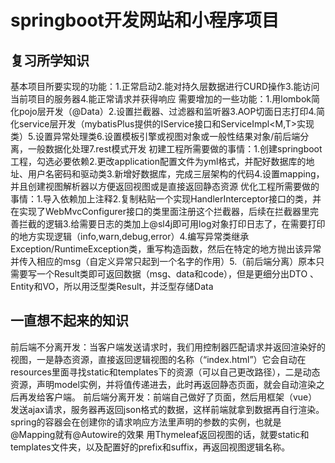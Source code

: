 # springboot开发网站和小程序项目

## 复习所学知识
基本项目所要实现的功能：1.正常启动2.能对持久层数据进行CURD操作3.能访问当前项目的服务器4.能正常请求并获得响应
需要增加的一些功能：1.用lombok简化pojo层开发（@Data）2.设置拦截器、过滤器和监听器3.AOP切面日志打印4.简化service层开发（mybatisPlus提供的IService<T>接口和ServiceImpl<M,T>实现类）5.设置异常处理类6.设置模板引擎或视图对象或一般性结果对象/前后端分离，一般数据化处理7.rest模式开发
初建工程所需要做的事情：1.创建springboot工程，勾选必要依赖2.更改application配置文件为yml格式，并配好数据库的地址、用户名密码和驱动类3.新增好数据库，完成三层架构的代码4.设置mapping，并且创建视图解析器以方便返回视图或是直接返回静态资源
优化工程所需要做的事情：1.导入依赖加上注释2.复制粘贴一个实现HandlerInterceptor接口的类，并在实现了WebMvcConfigurer接口的类里面注册这个拦截器，后续在拦截器里完善拦截的逻辑3.给需要日志的类加上@sl4j即可用log对象打印日志了，在需要打印的地方实现逻辑（info,warn,debug,error）4.编写异常类继承Exception/RuntimeException类，重写构造函数，然后在特定的地方抛出该异常并传入相应的msg（自定义异常只起到一个名字的作用）5.（前后端分离）原本只需要写一个Result类即可返回数据（msg、data和code），但是更细分出DTO 、Entity和VO，所以用泛型类Result<T>，并泛型存储Data

## 一直想不起来的知识
前后端不分离开发：当客户端发送请求时，我们用控制器匹配请求并返回渲染好的视图，一是静态资源，直接返回逻辑视图的名称（“index.html”）它会自动在resources里面寻找static和templates下的资源（可以自己更改路径），二是动态资源，声明model实例，并将值传递进去，此时再返回静态页面，就会自动渲染之后再发给客户端。
前后端分离开发：前端自己做好了页面，然后用框架（vue）发送ajax请求，服务器再返回json格式的数据，这样前端就拿到数据再自行渲染。
spring的容器会在创建你的请求响应方法里声明的参数的实例，也就是@Mapping就有@Autowire的效果
用Thymeleaf返回视图的话，就要static和templates文件夹，以及配置好的prefix和suffix，再返回视图逻辑名称。
